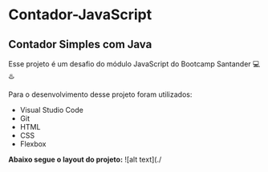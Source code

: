 # Contador-JavaScript
## Contador Simples com Java

Esse projeto é um desafio do módulo JavaScript do Bootcamp Santander 💻♨️ 

Para o desenvolvimento desse projeto foram utilizados:
 - Visual Studio Code
 - Git
 - HTML
 - CSS
 - Flexbox
   
**Abaixo segue o layout do projeto:**
![alt text](./

